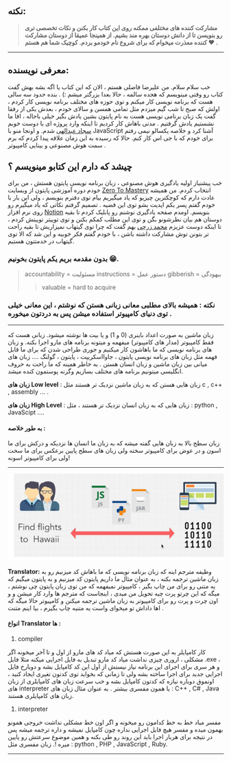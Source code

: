 ## نکته:

> **مشارکت کننده های مختلفی ممکنه روی این کتاب کار بکنن و نکات تخصصی تری رو بنویسن تا از دانش دوستان بهره مند بشیم. از همینجا عمیقا از دوستان مشارکت کننده معذرت میخوام که برای شروع نام خودمو بردم. کوچیک شما هم هستم ❤ .**

---

## معرفی نویسنده:

خب سلام سلام. من علیرضا فاضلی هستم ، الان که این کتاب یا اگه بشه بهش گفت کتاب رو وقتی مینویسم که هجده سالمه ، حالا بعدا بزرگتر میشم :) .
بنده حدود سه سالی هست که برنامه نویسی کار میکنم و توی حوزه های مختلف برنامه نویسی کار کردم ، اولش که صبح تا شب گیم میزدم مثل تمامی همسن و سالای خودم ، بعدش یکی از رفقا گفت یک زبان برنامی نویسی هست به نام پایتون بشین یادش بگیر خیلی باحاله ، اقا ما نشستیم یادش گرفتیم . مدتی باهاش کار کردیم تا اینکه وارد پروژه ای با دوست خوبم [سجاد عبدالهی](https://github.com/sajjadabd)
شدم. و اونجا منو با JavaScript آشنا کرد و خلاصه یکسالو نیمی رفتم برای خودم که با جی اس کار کنم. حالا که رسیده به این زمان علاقه پیدا کردم که برم سمت هوش مصنوعی و بینایی کامپیوتر .

## چیشد که دارم این کتابو مینویسم ؟

خب پیشنیاز اولیه یادگیری هوش مصنوعی ، زبان برنامه نویسی پایتون هستش ، من برای خودم دوره آموزشی پایتون از وبسایت [Zero To Mastery](https://zerotomastery.io/)
انتخاب کردم. من همیشه عادت دارم که کوچکترین چیزیو که یاد میگیریم بیام توی دفترم بنویسم ، ولی این بار با خودم گفتم پسر یکم اپدیت بشو توی این قضیه . تصمیم گرفتم نکاتی که یاد میگیرم رو روی نرم افزار [Notion](https://notion.so)
بنویسم. اومدم صفحه یادگیری نوشنم رو پابلیک کردم تا بقیه دوستان هم بیان نظرشونو بگن و توی این مطلب کمکم بکنن و توی توییتر توییتش کردم ، تا اینکه دوست عزیزم
[محمد زرچی](https://github.com/mzarchi)
بهم گفت که چرا توی گیتهاب نمیزاریش تا بقیه راحت تر بتونن توش مشارکت داشته باشن ، با خودم گفتم فکر خوبیه و این شد که الا توی گیتهاب در خدمتتون هستیم.

### بدون مقدمه بریم یکم پایتون بخونیم 😁.

> accountability = مسئولیت
> instructions = دستور عمل
> gibberish = بیهودگی
>
> > valuable = hard to acquire

### نکته : همیشه بالای مطلبی معانی زبانی هستن که نوشتم ، این معانی خیلی توی دنیای کامپیوتر استفاده میشن پس به دردتون میخوره .

---

زبان ماشین به صورت اعداد باینری (0 و 1) و یا بیت ها نوشته میشود. زبانی هست که فقط کامپیوتر (مدار های کامپیوتر) میفهمه و میتونه برنامه های مارو اجرا بکنه. و زبان های برنامه نویسی که ما باهاشون کار میکنیم و جوری طراحی شدن که برای ما قابل فهمه مثل زبان های برنامه نویسی پایتون ، جاوااسکریپت ، پایتون ، گولنگ ....
زبان های میانی بین زبان ماشین و زبان انسان هستن . به خاطر همینه که ما راحت به حروف انگلیسی میتونیم برنامه های مختلف بسازیم وگرنه پوستمون کنده میشد.

**زبان های Low level** : زبان هایی هستن که به زبان ماشین نزدیک تر هستند مثل c , c++ , assembly ... .

**زبان های High Level** : زبان هایی که به زبان انسان نزدیک تر هستند ، مثل : python , JavaScipt ....

#### به طور خلاصه :

زبان سطح بالا به زبان هایی گفته میشه که به زبان ما انسان ها نزدیکه و درکش برای ما اسون و در عوض برای کامپیوتر سخته ولی زبان های سطح پایین برعکس برای ما سخت ولی برای کامپیوتر اسونه!

---
<p align="center">
  <img src="../src/img/compiler.PNG">
</p>


**Translator:** وظیفه مترجم اینه که زبان برنامه نویسی که ما باهاش کد میزنیم رو به زبان ماشین ترجمه بکنه ، به عنوان مثال ما داریم پایتون کد میزنیم و به پایتون میگیم که یه متنی رو برای من چاپ بگیر ، کامپیوتر نمیفهمه که من توی زبان پایتون چی نوشتم ، میگه که این چرتو پرت چیه تحویل من میدی ، اینجاست که مترجم ها وارد کار میشن و و اون چرت و پرت رو برای کامپیوتر به زبان ماشین ترجمه میکنن و کامپیوتر حالا میگه که اها داداش تو میخوای واست یه متنیه چاپ بگیرم ، بیا اینم متنت .

#### انواع Translator ها :

1. compiler

کار کامپایلر به این صورت هستش که میاد کد های مارو از اول و تا آخر میخونه اگر مشکلی ، اروری چیزی نداشت میاد کد مارو تبدیل به فایل اجرایی میکنه مثلا فایل .exe ، و هر سری برای اجرای این برنامه نیاز نیستش از اول این کد کامپایل بشه و دوبارخ فایل اجرایی جدید برای اجرا ساخته بشه ولی تا زمانی که بخواید توی کدتون تغیری ایجاد کنید ، اونموق دوباره نیازه که کدتون کامپایل بشه و خب سرعت زبان های کامپایلری از زبان های interpreter یا همون مفسری بیشتر . به عنوان مثال زبان های : C++ , C# , Java زبان های کامپایلری هستند.

1. interpreter

مفسر میاد خط به خط کدامون رو میخونه و اگر اون خط مشکلی نداشت خروجی همونو بهمون میده و مفسر هیچ فایل اجرایی نداره چون کامپایل نمیشه و داره ترجمه میشه پس در نتیجه برای هربار اجرا باید این روند رو طی بکنه و همین موضوع سرعتش رو پایین میره !. زبان مفسری مثل : python , PHP , JavaScript , Ruby.

---
